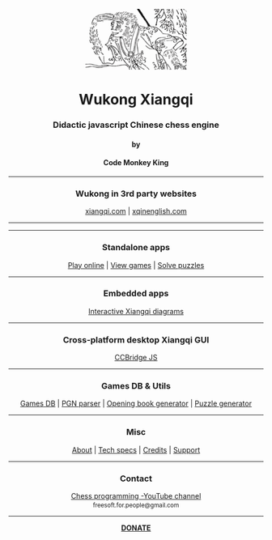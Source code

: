 <p align="center">
  <img src="src/gui/game/images/misc/logo.png">
</p>

<h1 align="center">Wukong Xiangqi</h1>
<h3 align="center">Didactic javascript Chinese chess engine</h3>
<h4 align="center">by</h4>
<h4 align="center">Code Monkey King</h4>
<hr>
<h3 align="center">Wukong in 3rd party websites</h3>
<p align="center">
  <a href="https://play.xiangqi.com/game/computer">xiangqi.com</a> |
  <a href="https://xqinenglish.com">xqinenglish.com</a>
</p>
<hr>
<hr>
<h3 align="center">Standalone apps</h3>
<p align="center">
  <a href="https://maksimkorzh.github.io/wukong-xiangqi/src/gui/xiangqi.html">Play online</a> |
  <a href="https://maksimkorzh.github.io/wukong-xiangqi/apps/game_viewer/gui/game_viewer.html">View games</a> |
  <a href="https://maksimkorzh.github.io/wukong-xiangqi/apps/puzzle_solver/gui/puzzle_solver.html">Solve puzzles</a>
</p>
<hr>
<h3 align="center">Embedded apps</h3>
<p align="center"><a href="https://maksimkorzh.github.io/interactive-xiangqi-apps/apps/embed.html">Interactive Xiangqi diagrams</a></p>
<hr>
<h3 align="center">Cross-platform desktop Xiangqi GUI</h3>
<p align="center"><a href="https://github.com/maksimKorzh/ccbridge-js">CCBridge JS</a></p>
<hr>
<h3 align="center">Games DB & Utils</h3>
<p align="center">
  <a href="https://github.com/maksimKorzh/wukong-xiangqi/tree/main/xqdb">Games DB</a> |
  <a href="https://github.com/maksimKorzh/wukong-xiangqi/tree/main/xiangqi_pgn_parser">PGN parser</a> |
  <a href="https://github.com/maksimKorzh/wukong-xiangqi/tree/main/opening_book_generator">Opening book generator</a> |
  <a href="https://github.com/maksimKorzh/wukong-xiangqi/tree/main/puzzle_generator">Puzzle generator</a>
</p>
<hr>
<h3 align="center">Misc</h3>
<p align="center">
  <a href="https://github.com/maksimKorzh/wukong-xiangqi/blob/main/docs/ABOUT.MD">About</a> |
  <a href="https://github.com/maksimKorzh/wukong-xiangqi/blob/main/docs/SPECS.MD">Tech specs</a> |
  <a href="https://github.com/maksimKorzh/wukong-xiangqi/blob/main/docs/CREDITS.MD">Credits</a> |
  <a href="https://github.com/maksimKorzh/wukong-xiangqi/issues">Support</a>
</p>
<hr>
<h3 align="center">Contact</h3>
<p align="center">
  <a href="https://www.youtube.com/channel/UCB9-prLkPwgvlKKqDgXhsMQ/playlists">Chess programming -YouTube channel</a><br>
  <small>freesoft.for.people@gmail.com</small>
</p>
<hr>
<p align="center">
  <a href="https://www.patreon.com/code_monkey_king"><strong>DONATE</strong></a>
</p>



 


